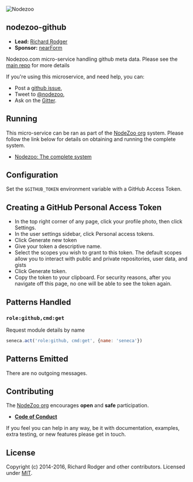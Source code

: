 ![Nodezoo](https://raw.githubusercontent.com/nodezoo/nodezoo-org/master/assets/logo-nodezoo.png)

## nodezoo-github

- __Lead:__ [Richard Rodger][Lead]
- __Sponsor:__ [nearForm][]

Nodezoo.com micro-service handling github meta data. Please see the [main repo][] for more details

If you're using this microservice, and need help, you can:

- Post a [github issue][],
- Tweet to [@nodezoo][],
- Ask on the [Gitter][gitter-url].

## Running
This micro-service can be ran as part of the [NodeZoo org][] system. Please follow the
link below for details on obtaining and running the complete system.

- [Nodezoo: The complete system][System]

## Configuration
Set the `$GITHUB_TOKEN` environment variable with a GitHub Access Token.

## Creating a GitHub Personal Access Token

  - In the top right corner of any page, click your profile photo, then click Settings.
  - In the user settings sidebar, click Personal access tokens.
  - Click Generate new token
  - Give your token a descriptive name.
  - Select the scopes you wish to grant to this token. The default scopes allow you to interact with public and private repositories, user data, and gists
  - Click Generate token.
  - Copy the token to your clipboard. For security reasons, after you navigate off this page, no one will be able to see the token again.

## Patterns Handled
### `role:github,cmd:get`
Request module details by name
```js
seneca.act('role:github, cmd:get', {name: 'seneca'})
```

## Patterns Emitted

There are no outgoing messages.

## Contributing
The [NodeZoo org][] encourages __open__ and __safe__ participation.

- __[Code of Conduct]__

If you feel you can help in any way, be it with documentation, examples, extra testing, or new
features please get in touch.

## License
Copyright (c) 2014-2016, Richard Rodger and other contributors.
Licensed under [MIT][].

[main repo]: https://github.com/rjrodger/nodezoo
[MIT]: ./LICENSE
[Code of Conduct]: https://github.com/nodezoo/nodezoo-org/blob/master/CoC.md
[nearForm]: http://www.nearform.com/
[NodeZoo org]: http://www.nodezoo.com/
[Lead]: https://github.com/rjrodger
[github issue]: https://github.com/nodezoo/nodezoo-github/issues
[@nodezoo]: http://twitter.com/nodezoo
[gitter-url]: https://gitter.im/nodezoo/nodezoo-org
[System]: https://github.com/nodezoo/nodezoo-system
